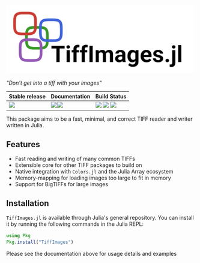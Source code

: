 <img src="https://raw.githubusercontent.com/tlnagy/TiffImages.jl/86a46c4fa10aa04ef167044e6d0616fd35af278c/docs/src/assets/fulllogo.svg" width="500">

_"Don't get into a tiff with your images"_

| **Stable release** | **Documentation**                 | **Build Status**                                              |
|:------------------------------------------------------|:-------------------------------------------------------------------------|:--------------------------------------------------------------|
| ![](https://juliahub.com/docs/TiffImages/version.svg) | [![][docs-stable-img]][docs-stable-url][![][docs-dev-img]][docs-dev-url] | [![][status-img]][status-url] [![][ci-img]][ci-url] [![][codecov-img]][codecov-url] |

This package aims to be a fast, minimal, and correct TIFF reader and writer
written in Julia.

## Features

- Fast reading and writing of many common TIFFs
- Extensible core for other TIFF packages to build on
- Native integration with `Colors.jl` and the Julia Array ecosystem
- Memory-mapping for loading images too large to fit in memory
- Support for BigTIFFs for large images

## Installation

`TiffImages.jl` is available through Julia's general repository. You can install
it by running the following commands in the Julia REPL:

```julia
using Pkg
Pkg.install("TiffImages")
```

Please see the documentation above for usage details and examples

[docs-stable-img]: https://img.shields.io/badge/docs-stable-blue.svg
[docs-stable-url]: https://tamasnagy.com/TiffImages.jl/stable

[docs-dev-img]: https://img.shields.io/badge/docs-dev-blue.svg
[docs-dev-url]: https://tamasnagy.com/TiffImages.jl/dev

[ci-img]: https://github.com/tlnagy/TiffImages.jl/workflows/CI/badge.svg
[ci-url]: https://github.com/tlnagy/TiffImages.jl/actions

[codecov-img]: https://codecov.io/gh/tlnagy/TiffImages.jl/branch/master/graph/badge.svg
[codecov-url]: https://codecov.io/gh/tlnagy/TiffImages.jl

[status-img]: https://www.repostatus.org/badges/latest/active.svg
[status-url]: https://www.repostatus.org/#active
